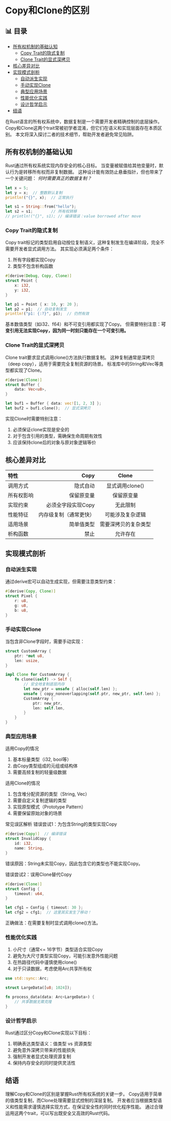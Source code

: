 ﻿# Copy和Clone的区别


## 📊 目录

- [所有权机制的基础认知](#所有权机制的基础认知)
  - [Copy Trait的隐式复制](#copy-trait的隐式复制)
  - [Clone Trait的显式深拷贝](#clone-trait的显式深拷贝)
- [核心差异对比](#核心差异对比)
- [实现模式剖析](#实现模式剖析)
  - [自动派生实现](#自动派生实现)
  - [手动实现Clone](#手动实现clone)
  - [典型应用场景](#典型应用场景)
  - [性能优化实践](#性能优化实践)
  - [设计哲学启示](#设计哲学启示)
- [结语](#结语)


在Rust语言的所有权系统中，数据复制是一个需要开发者精确控制的底层操作。
Copy和Clone这两个trait常被初学者混淆，但它们在语义和实现层面存在本质区别。
本文将深入探讨二者的技术细节，帮助开发者避免常见陷阱。

## 所有权机制的基础认知

Rust通过所有权系统实现内存安全的核心目标。
当变量被赋值给其他变量时，默认行为是转移所有权而非复制数据。
这种设计能有效防止悬垂指针，但也带来了一个关键问题：
*何时需要真正的数据复制？*

```rust
let x = 5;
let y = x;  // 整数默认复制
println!("{}", x);  // 正常执行

let s1 = String::from("hello");
let s2 = s1;        // 所有权转移
// println!("{}", s1); // 编译错误：value borrowed after move
```

### Copy Trait的隐式复制

Copy trait标记的类型启用自动按位复制语义，这种复制发生在编译阶段，完全不需要开发者显式调用方法。
其实现必须满足两个条件：

1. 所有字段都实现Copy
2. 类型不包含析构函数

```rust
#[derive(Debug, Copy, Clone)]
struct Point {
    x: i32,
    y: i32,
}

let p1 = Point { x: 10, y: 20 };
let p2 = p1;  // 自动复制发生
println!("p1: {:?}", p1);  // 仍然有效
```

基本数值类型（如i32、f64）和不可变引用都实现了Copy。
但需要特别注意：**可变引用无法实现Copy，因为同一时刻只能存在一个可变引用。**

### Clone Trait的显式深拷贝

Clone trait要求显式调用clone()方法执行数据复制。
这种复制通常是深拷贝（deep copy），适用于需要完全复制资源的场景。
标准库中的String和Vec等类型都实现了Clone。

```rust
#[derive(Clone)]
struct Buffer {
    data: Vec<u8>,
}

let buf1 = Buffer { data: vec![1, 2, 3] };
let buf2 = buf1.clone();  // 显式深拷贝
```

实现Clone时需要特别注意：

1. 必须保证clone实现是安全的
2. 对于包含引用的类型，需确保生命周期有效性
3. 应该保持clone后的对象与原对象逻辑等价

## 核心差异对比

| 特性 | Copy | Clone |
| :-----| ----: | :----: |
| 调用方式 | 隐式自动 | 显式调用clone() |
| 所有权影响 | 保留原变量 | 保留原变量 |
| 实现约束 | 必须全字段实现Copy | 无此限制 |
| 性能特征 | 内存级复制（通常更快） | 可能涉及复杂逻辑 |
| 适用场景 | 简单值类型 | 需要深拷贝的复杂类型 |
| 析构函数 | 禁止 | 允许存在 |

## 实现模式剖析

### 自动派生实现

通过derive宏可以自动生成实现，但需要注意类型约束：

```rust
#[derive(Copy, Clone)]
struct Pixel {
    r: u8,
    g: u8,
    b: u8,
}
```

### 手动实现Clone

当包含非Clone字段时，需要手动实现：

```rust
struct CustomArray {
    ptr: *mut u8,
    len: usize,
}

impl Clone for CustomArray {
    fn clone(&self) -> Self {
        // 安全地复制底层内存
        let new_ptr = unsafe { alloc(self.len) };
        unsafe { copy_nonoverlapping(self.ptr, new_ptr, self.len) };
        CustomArray {
            ptr: new_ptr,
            len: self.len,
        }
    }
}
```

### 典型应用场景

适用Copy的情况

1. 基本标量类型（i32, bool等）
2. 由Copy类型组成的元组或结构体
3. 需要高频复制的轻量级数据

适用Clone的情况

1. 包含堆分配资源的类型（String, Vec）
2. 需要自定义复制逻辑的类型
3. 实现原型模式（Prototype Pattern）
4. 需要保留原始对象的场景

常见误区解析
错误尝试1：为包含String的类型实现Copy

```rust
#[derive(Copy)]  // 编译错误
struct InvalidCopy {
    id: i32,
    name: String,
}
```

错误原因：String未实现Copy，因此包含它的类型也不能实现Copy。

错误尝试2：误用Clone替代Copy

```rust
#[derive(Clone)]
struct Config {
    timeout: u64,
}

let cfg1 = Config { timeout: 30 };
let cfg2 = cfg1;  // 这里其实发生了移动！
```

正确做法：在需要复制时显式调用clone()方法。

### 性能优化实践

1. 小尺寸（通常<= 16字节）类型适合实现Copy
2. 避免为大尺寸类型实现Copy，可能引发意外性能问题
3. 在热路径代码中谨慎使用clone()
4. 对于只读数据，考虑使用Arc共享所有权

```rust
use std::sync::Arc;

struct LargeData([u8; 1024]);

fn process_data(data: Arc<LargeData>) {
    // 共享数据无需克隆
}
```

### 设计哲学启示

Rust通过区分Copy和Clone实现以下目标：

1. 明确表达类型语义：值类型 vs 资源类型
2. 避免意外深拷贝带来的性能损失
3. 强制开发者显式处理资源复制
4. 保持内存安全的同时提供灵活性

## 结语

理解Copy和Clone的区别是掌握Rust所有权系统的关键一步。
Copy适用于简单的值类型复制，而Clone处理需要显式控制的深层复制。
开发者应当根据类型语义和性能需求谨慎选择实现方式，在保证安全性的同时优化程序性能。
通过合理运用这两个trait，可以写出既安全又高效的Rust代码。
